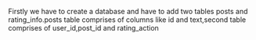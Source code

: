 Firstly we have to create a database and have to add two tables posts and rating_info.posts table comprises of columns like id and text,second table comprises of user_id,post_id and rating_action
